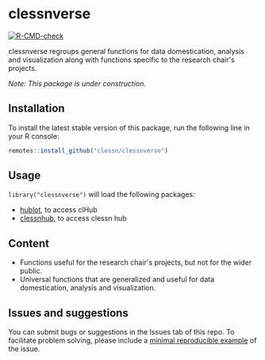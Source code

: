 # clessnverse

<!-- badges: start -->
[![R-CMD-check](https://github.com/clessn/clessnverse/actions/workflows/R-CMD-check.yaml/badge.svg)](https://github.com/clessn/clessnverse/actions/workflows/R-CMD-check.yaml)
<!-- badges: end -->

clessnverse regroups general functions for data domestication, analysis and visualization along with functions specific to the research chair's projects.

*Note: This package is under construction.*

## Installation

To install the latest stable version of this package, run the following line in your R console:

```R
remotes::install_github("clessn/clessnverse")
```

## Usage

`library("clessnverse")` will load the following packages:

- [hublot](https://github.com/clessn/hublotr), to access clHub
- [clessnhub](https://github.com/clessn/hublotr), to access clessn hub

## Content

- Functions useful for the research chair's projects, but not for the wider public. 
- Universal functions that are generalized and useful for data domestication, analysis and visualization.

## Issues and suggestions

You can submit bugs or suggestions in the Issues tab of this repo. To facilitate problem solving, please include a [minimal reproducible example](https://reprex.tidyverse.org/articles/reprex-dos-and-donts.html) of the issue.
